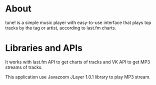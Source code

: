 # About

tune! is a simple music player with easy-to-use interface that plays top tracks by the tag or artist, according to last.fm charts.

# Libraries and APIs

It works with last.fm API to get charts of tracks and VK API to get MP3 streams of tracks.

This application use Javazoom JLayer 1.0.1 library to play MP3 stream.
